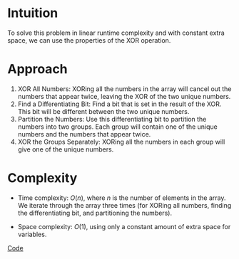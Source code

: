 # Intuition
To solve this problem in linear runtime complexity and with constant extra space, we can use the properties of the XOR operation.

# Approach
1. XOR All Numbers: XORing all the numbers in the array will cancel out the numbers that appear twice, leaving the XOR of the two unique numbers.
2. Find a Differentiating Bit: Find a bit that is set in the result of the XOR. This bit will be different between the two unique numbers.
3. Partition the Numbers: Use this differentiating bit to partition the numbers into two groups. Each group will contain one of the unique numbers and the numbers that appear twice.
4. XOR the Groups Separately: XORing all the numbers in each group will give one of the unique numbers.


# Complexity
- Time complexity:
$O(n)$, where $n$ is the number of elements in the array. We iterate through the array three times (for XORing all numbers, finding the differentiating bit, and partitioning the numbers).

- Space complexity:
$O(1)$, using only a constant amount of extra space for variables.

[Code](./260-Single-Number-III.ts)